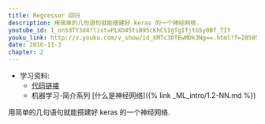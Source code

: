 ```yaml
---
title: Regressor 回归
description: 用简单的几句语句就能搭建好 keras 的一个神经网络.
youtube_id: I_on5dTY3d4?list=PLXO45tsB95cKhCSIgTgIfjtG5y0Bf_TIY
youku_link: http://v.youku.com/v_show/id_XMTc3OTEwMDk3Ng==.html?f=28505797&o=1
date: 2016-11-3
chapter: 2
---
```

* 学习资料:
  * [代码链接](https://github.com/MorvanZhou/tutorials/blob/master/kerasTUT/4-regressor_example.py)
  * 机器学习-简介系列 [什么是神经网络]({% link _ML_intro/1.2-NN.md %})
  
用简单的几句语句就能搭建好 keras 的一个神经网络.
